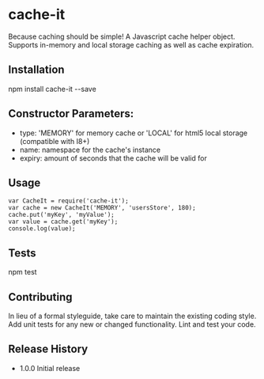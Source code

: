 # cache-it
Because caching should be simple! A Javascript cache helper object. Supports in-memory and local storage caching as well as cache expiration.

## Installation
  npm install cache-it --save

## Constructor Parameters:
- type: 'MEMORY' for memory cache or 'LOCAL' for html5 local storage (compatible with I8+)
- name: namespace for the cache's instance
- expiry: amount of seconds that the cache will be valid for

## Usage
    var CacheIt = require('cache-it');
    var cache = new CacheIt('MEMORY', 'usersStore', 180);
    cache.put('myKey', 'myValue');
    var value = cache.get('myKey');
    console.log(value);

## Tests
  npm test

## Contributing
In lieu of a formal styleguide, take care to maintain the existing coding style.
Add unit tests for any new or changed functionality. Lint and test your code.

## Release History
* 1.0.0 Initial release
